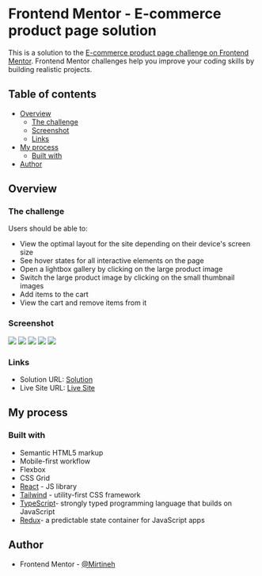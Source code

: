 # Frontend Mentor - E-commerce product page solution

This is a solution to the [E-commerce product page challenge on Frontend Mentor](https://www.frontendmentor.io/challenges/ecommerce-product-page-UPsZ9MJp6). Frontend Mentor challenges help you improve your coding skills by building realistic projects.

## Table of contents

- [Overview](#overview)
  - [The challenge](#the-challenge)
  - [Screenshot](#screenshot)
  - [Links](#links)
- [My process](#my-process)
  - [Built with](#built-with)
- [Author](#author)

## Overview

### The challenge

Users should be able to:

- View the optimal layout for the site depending on their device's screen size
- See hover states for all interactive elements on the page
- Open a lightbox gallery by clicking on the large product image
- Switch the large product image by clicking on the small thumbnail images
- Add items to the cart
- View the cart and remove items from it

### Screenshot

![](./screenshots/desktop.png)
![](./screenshots/desktop-with-cart.png)
![](./screenshots/mobile.png)
![](./screenshots/mobile-with-cart.png)
![](./screenshots/mobile-cart-empty.png)

### Links

- Solution URL: [Solution](https://github.com/Mirtineh/E-Commerce-product-page)
- Live Site URL: [Live Site](https://mirtineh.github.io/E-Commerce-product-page/)

## My process

### Built with

- Semantic HTML5 markup
- Mobile-first workflow
- Flexbox
- CSS Grid
- [React](https://reactjs.org/) - JS library
- [Tailwind](https://tailwindcss.com/) - utility-first CSS framework
- [TypeScript](https://www.typescriptlang.org/)- strongly typed programming language that builds on JavaScript
- [Redux](https://redux.js.org/)- a predictable state container for JavaScript apps

## Author

- Frontend Mentor - [@Mirtineh](https://www.frontendmentor.io/profile/Mirtineh)
